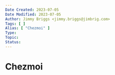 ```yaml
---
Date Created: 2023-07-05
Date Modified: 2023-07-05
Author: Jimmy Briggs <jimmy.briggs@jimbrig.com>
Tags: [ ]
Alias: [ "Chezmoi" ]
Type:
Topic:
Status:
---
```


# Chezmoi
